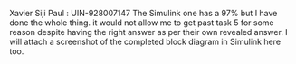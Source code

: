 Xavier Siji Paul : UIN-928007147
The Simulink one has a 97% but I have done the whole thing. it would not allow me to get past task 5 for some reason despite having the right answer as per their own revealed answer. 
I will attach a screenshot of the completed block diagram in Simulink here too. 
